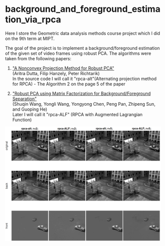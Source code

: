 # background_and_foreground_estimation_via_rpca

Here I store the Geometric data analysis methods course project which I did on the 9th term at MIPT.

The goal of the project is to implement a  background/foreground estimation of the given set of video frames using robust PCA.
The algorithms were taken from the following papers:

1. ["A Nonconvex Projection Method for Robust PCA"](https://arxiv.org/abs/1805.07962)\
(Aritra Dutta, Filip Hanzely, Peter Richtarik)\
In the source code I will call it "rpca-alt"(Alternating projection method for RPCA) - The Algorithm 2 on the page 5 of the paper

2. ["Robust PCA using Matrix Factorization for Background/Foreground Separation"](https://www.researchgate.net/publication/324051198_Robust_PCA_using_Matrix_Factorization_for_BackgroundForeground_Separation)\
(Shuqin Wang, Yongli Wang, Yongyong Chen, Peng Pan, Zhipeng Sun, and Guoping He)\
Later I will call it "rpca-ALF" (RPCA with Augmented Lagrangian Function)

![test_image](test.png)
